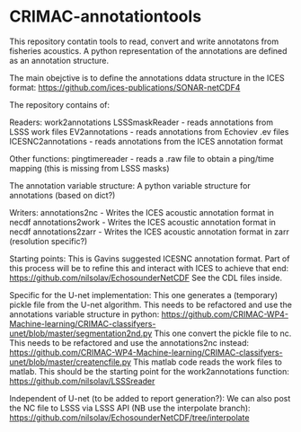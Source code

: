 # CRIMAC-annotationtools
This repository contatin tools to read, convert and write annotatons from fisheries acoustics. A python representation of the annotations are defined as an annotation structure.

The main obejctive is to define the annotations ddata structure in the ICES format:
https://github.com/ices-publications/SONAR-netCDF4

The repository contains of:

Readers:
work2annotations LSSSmaskReader - reads annotations from LSSS work files
EV2annotations - reads annotations from Echoviev .ev files
ICESNC2annotations - reads annotations from the ICES annotation format

Other functions:
pingtimereader - reads a .raw file to obtain a ping/time mapping (this is missing from LSSS masks)

The annotation variable structure:
A python variable structure for annotations (based on dict?)

Writers:
annotations2nc - Writes the ICES acoustic annotation format in necdf 
annotations2work - Writes the ICES acoustic annotation format in necdf 
annotations2zarr - Writes the ICES acoustic annotation format in zarr (resolution specific?)

Starting points:
This is Gavins suggested ICESNC annotation format. Part of this process will be to refine this and interact with ICES to achieve that end:
https://github.com/nilsolav/EchosounderNetCDF
See the CDL files inside.

Specific for the U-net implementation:
This one generates a (temporary) pickle file from the U-net algorithm. This needs to be refactored and use the annotations variable structure in python:
https://github.com/CRIMAC-WP4-Machine-learning/CRIMAC-classifyers-unet/blob/master/segmentation2nd.py
This one convert the pickle file to nc. This needs to be refactored and use the annotations2nc instead:
https://github.com/CRIMAC-WP4-Machine-learning/CRIMAC-classifyers-unet/blob/master/createncfile.py
This matlab code reads the work files to matlab. This should be the starting point for the work2annotations function:
https://github.com/nilsolav/LSSSreader

Independent of U-net (to be added to report generation?):
We can also post the NC file to LSSS via LSSS API (NB use the interpolate branch):
https://github.com/nilsolav/EchosounderNetCDF/tree/interpolate

